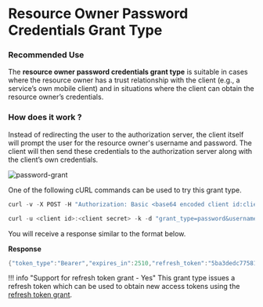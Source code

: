 # Resource Owner Password Credentials Grant Type

### Recommended Use

The **resource owner password credentials grant type** is suitable in cases where the resource owner has a trust relationship
with the client (e.g., a service’s own mobile client) and in situations where the client can obtain the resource owner’s
credentials.

### How does it work ?

Instead of redirecting the user to the authorization server, the client itself will prompt the user for the resource
owner's username and password. The client will then send these credentials to the authorization server along with the
client’s own credentials.

![password-grant](/assets/img/concepts/password-grant-flow.png)

One of the following cURL commands can be used to try this grant type.

``` java tab="Request 1"
curl -v -X POST -H "Authorization: Basic <base64 encoded client id:client secret value>" -k -d "grant_type=password&username=<username>&password=<password>" -H "Content-Type:application/x-www-form-urlencoded" <token_endpoint>
```

``` java tab="Request 2"
curl -u <client id>:<client secret> -k -d "grant_type=password&username=<username>&password=<password>" -H "Content-Type:application/x-www-form-urlencoded" <token_endpoint>
```

You will receive a response similar to the format below.

**Response**

``` java
{"token_type":"Bearer","expires_in":2510,"refresh_token":"5ba3dedc77581df5f84f9b228eef0b91","access_token":"ca19a540f544777860e44e75f605d927"}
```

!!! info "Support for refresh token grant - Yes"
	This grant type issues a refresh token which can be used to obtain new access tokens using the [refresh token grant](refresh-token-grant.md).

